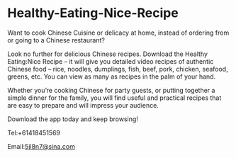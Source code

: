 # Healthy-Eating-Nice-Recipe

Want to cook Chinese Cuisine or delicacy at home, instead of ordering from or going to a Chinese restaurant?

Look no further for delicious Chinese recipes. Download the Healthy Eating:Nice Recipe – it will give you detailed video recipes of authentic Chinese food – rice, noodles, dumplings, fish, beef, pork, chicken, seafood, greens, etc. You can view as many as recipes in the palm of your hand.

Whether you’re cooking Chinese for party guests, or putting together a simple dinner for the family, you will find useful and practical recipes that are easy to prepare and will impress your audience. 

Download the app today and keep browsing!

Tel:+61418451569

Email:5jl8n7@sina.com
